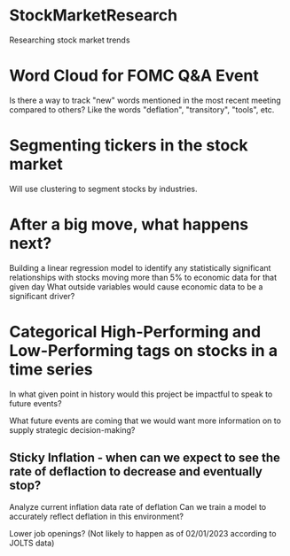 # StockMarketResearch
Researching stock market trends

# Word Cloud for FOMC Q&A Event
Is there a way to track "new" words mentioned in the most recent meeting compared to others? Like the words "deflation", "transitory", "tools", etc.

# Segmenting tickers in the stock market
Will use clustering to segment stocks by industries. 

# After a big move, what happens next?
Building a linear regression model to identify any statistically significant relationships with stocks moving more than 5% to economic data for that given day
What outside variables would cause economic data to be a significant driver?

# Categorical High-Performing and Low-Performing tags on stocks in a time series
In what given point in history would this project be impactful to speak to future events?

What future events are coming that we would want more information on to supply strategic decision-making?

## Sticky Inflation - when can we expect to see the rate of deflaction to decrease and eventually stop?
Analyze current inflation data rate of deflation
Can we train a model to accurately reflect deflation in this environment?


Lower job openings? (Not likely to happen as of 02/01/2023 according to JOLTS data)

